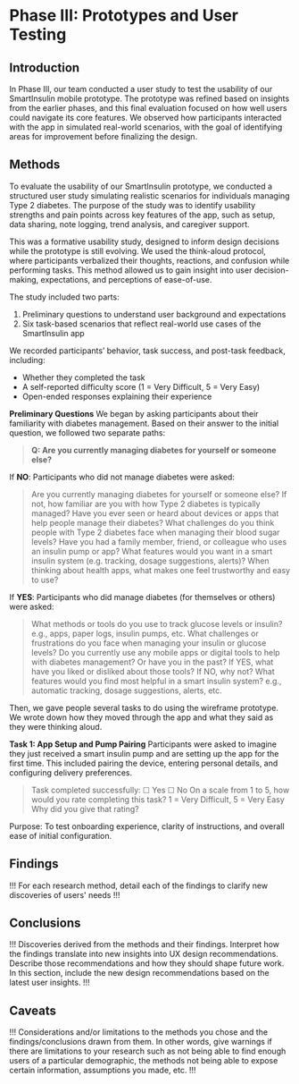 # Phase III: Prototypes and User Testing

## Introduction

In Phase III, our team conducted a user study to test the usability of our SmartInsulin mobile prototype. The prototype was refined based on insights from the earlier phases, and this final evaluation focused on how well users could navigate its core features. We observed how participants interacted with the app in simulated real-world scenarios, with the goal of identifying areas for improvement before finalizing the design.

## Methods

To evaluate the usability of our SmartInsulin prototype, we conducted a structured user study simulating realistic scenarios for individuals managing Type 2 diabetes. The purpose of the study was to identify usability strengths and pain points across key features of the app, such as setup, data sharing, note logging, trend analysis, and caregiver support.

This was a formative usability study, designed to inform design decisions while the prototype is still evolving. We used the think-aloud protocol, where participants verbalized their thoughts, reactions, and confusion while performing tasks. This method allowed us to gain insight into user decision-making, expectations, and perceptions of ease-of-use.

The study included two parts:

1. Preliminary questions to understand user background and expectations
2. Six task-based scenarios that reflect real-world use cases of the SmartInsulin app

We recorded participants’ behavior, task success, and post-task feedback, including:
- Whether they completed the task
- A self-reported difficulty score (1 = Very Difficult, 5 = Very Easy)
- Open-ended responses explaining their experience

**Preliminary Questions**
We began by asking participants about their familiarity with diabetes management. Based on their answer to the initial question, we followed two separate paths:

> **Q: Are you currently managing diabetes for yourself or someone else?**

If **NO**:
Participants who did not manage diabetes were asked:

> Are you currently managing diabetes for yourself or someone else?
> If not, how familiar are you with how Type 2 diabetes is typically managed?
> Have you ever seen or heard about devices or apps that help people manage their diabetes?
> What challenges do you think people with Type 2 diabetes face when managing their blood sugar levels?
> Have you had a family member, friend, or colleague who uses an insulin pump or app?
> What features would you want in a smart insulin system (e.g. tracking, dosage suggestions, alerts)?
> When thinking about health apps, what makes one feel trustworthy and easy to use?

If **YES**:
Participants who did manage diabetes (for themselves or others) were asked:

> What methods or tools do you use to track glucose levels or insulin? e.g., apps, paper logs, insulin pumps, etc.
> What challenges or frustrations do you face when managing your insulin or glucose levels?
> Do you currently use any mobile apps or digital tools to help with diabetes management? Or have you in the past? If YES, what have you liked or disliked about those tools? If NO, why not?
> What features would you find most helpful in a smart insulin system? e.g., automatic tracking, dosage suggestions, alerts, etc.

Then, we gave people several tasks to do using the wireframe prototype. We wrote down how they moved through the app and what they said as they were thinking aloud.

**Task 1: App Setup and Pump Pairing**
Participants were asked to imagine they just received a smart insulin pump and are setting up the app for the first time. This included pairing the device, entering personal details, and configuring delivery preferences.

> Task completed successfully: ☐ Yes ☐ No
On a scale from 1 to 5, how would you rate completing this task?
1 = Very Difficult, 5 = Very Easy
Why did you give that rating?

Purpose: To test onboarding experience, clarity of instructions, and overall ease of initial configuration.

## Findings

!!! For each research method, detail each of the findings to clarify new discoveries of users' needs !!!

## Conclusions

!!! Discoveries derived from the methods and their findings. Interpret how the findings translate into new insights into UX design recommendations. Describe those recommendations and how they should shape future work. In this section, include the new design recommendations based on the latest user insights. !!!

## Caveats

!!! Considerations and/or limitations to the methods you chose and the findings/conclusions drawn from them. In other words, give warnings if there are limitations to your research such as not being able to find enough users of a particular demographic, the methods not being able to expose certain information, assumptions you made, etc. !!!
